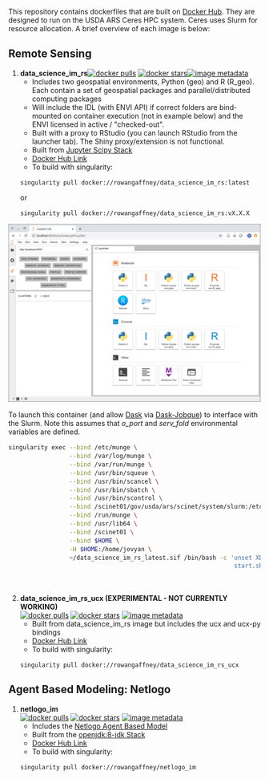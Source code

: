  This repository contains dockerfiles that are built on [Docker Hub](https://hub.docker.com/u/rowangaffney). They are designed to run on the USDA ARS Ceres HPC system. Ceres uses Slurm for resource allocation. A brief overview of each image is below:

## Remote Sensing

1. **data_science_im_rs**[![docker pulls](https://img.shields.io/docker/pulls/rowangaffney/data_science_im_rs.svg)](https://hub.docker.com/r/rowangaffney/data_science_im_rs/) [![docker stars](https://img.shields.io/docker/stars/rowangaffney/data_science_im_rs.svg)](https://hub.docker.com/r/rowangaffney/data_science_im_rs/)[![image metadata](https://images.microbadger.com/badges/image/rowangaffney/data_science_im_rs.svg)](https://microbadger.com/images/rowangaffney/data_science_im_rs "rowangaffney/data_science_im_rs image metadata")
    - Includes two geospatial environments, Python (geo) and R (R_geo). Each contain a set of geospatial packages and parallel/distributed computing packages
    - Will include the IDL (with ENVI API) if correct folders are bind-mounted on container execution (not in example below) and the ENVI licensed in active / "checked-out".
    - Built with a proxy to RStudio (you can launch RStudio from the launcher tab). The Shiny proxy/extension is not functional.
    - Built from [Jupyter Scipy Stack](https://github.com/jupyter/docker-stacks/tree/master/scipy-notebook)
    - [Docker Hub Link](https://hub.docker.com/r/rowangaffney/data_science_im_rs)
    - To build with singularity:
    ```shell
    singularity pull docker://rowangaffney/data_science_im_rs:latest
    ```
    or
    ```shell
    singularity pull docker://rowangaffney/data_science_im_rs:vX.X.X
    ```
  <img src="/readme_images/data_science_im_rs_screenshot.png" width="600">
  
  To launch this container (and allow [Dask](https://distributed.dask.org/en/latest/) via [Dask-Jobque](https://jobqueue.dask.org/en/latest/)) to interface with the Slurm. Note this assumes that *o_port* and *serv_fold* environmental variables are defined.
  ```bash
  singularity exec --bind /etc/munge \
                   --bind /var/log/munge \
                   --bind /var/run/munge \
                   --bind /usr/bin/squeue \
                   --bind /usr/bin/scancel \
                   --bind /usr/bin/sbatch \
                   --bind /usr/bin/scontrol \
                   --bind /scinet01/gov/usda/ars/scinet/system/slurm:/etc/slurm \
                   --bind /run/munge \
                   --bind /usr/lib64 \
                   --bind /scinet01 \
                   --bind $HOME \
                   -H $HOME:/home/jovyan \
                   ~/data_science_im_rs_latest.sif /bin/bash -c 'unset XDG_RUNTIME_DIR && \
                                                                 start.sh jupyter lab --notebook-dir=$serv_fold \
                                                                                      --no-browser --ip=$(hostname -i) \
                                                                                      --port=$o_port'
```

2. **data_science_im_rs_ucx (EXPERIMENTAL - NOT CURRENTLY WORKING)**<br>[![docker pulls](https://img.shields.io/docker/pulls/rowangaffney/data_science_im_rs_ucx.svg)](https://hub.docker.com/r/rowangaffney/data_science_im_rs_ucx/) [![docker stars](https://img.shields.io/docker/stars/rowangaffney/data_science_im_rs_ucx.svg)](https://hub.docker.com/r/rowangaffney/data_science_im_rs_ucx/) [![image metadata](https://images.microbadger.com/badges/image/rowangaffney/data_science_im_rs_ucx.svg)](https://microbadger.com/images/rowangaffney/data_science_im_rs_ucx "rowangaffney/data_science_im_rs_ucx image metadata")
    - Built from data_science_im_rs image but includes the ucx and ucx-py bindings
    - [Docker Hub Link](https://hub.docker.com/r/rowangaffney/data_science_im_rs)
    - To build with singularity:
    ```shell
    singularity pull docker://rowangaffney/data_science_im_rs_ucx

## Agent Based Modeling: Netlogo

1. **netlogo_im**<br>[![docker pulls](https://img.shields.io/docker/pulls/rowangaffney/netlogo_im.svg)](https://hub.docker.com/r/rowangaffney/netlogo_im1/) [![docker stars](https://img.shields.io/docker/stars/rowangaffney/netlogo_im.svg)](https://hub.docker.com/r/rowangaffney/netlogo_im/) [![image metadata](https://images.microbadger.com/badges/image/rowangaffney/netlogo_im.svg)](https://microbadger.com/images/rowangaffney/netlogo_im "rowangaffney/netlogo_im image metadata")
    - Includes the [Netlogo Agent Based Model](https://ccl.northwestern.edu/netlogo/)
    - Built from the [openjdk:8-jdk Stack](https://github.com/docker-library/docs/blob/master/openjdk/README.md#supported-tags-and-respective-dockerfile-links)
    - [Docker Hub Link](https://hub.docker.com/repository/docker/rowangaffney/netlogo_im)
    - To build with singularity:
    ```shell
    singularity pull docker://rowangaffney/netlogo_im
    ```
